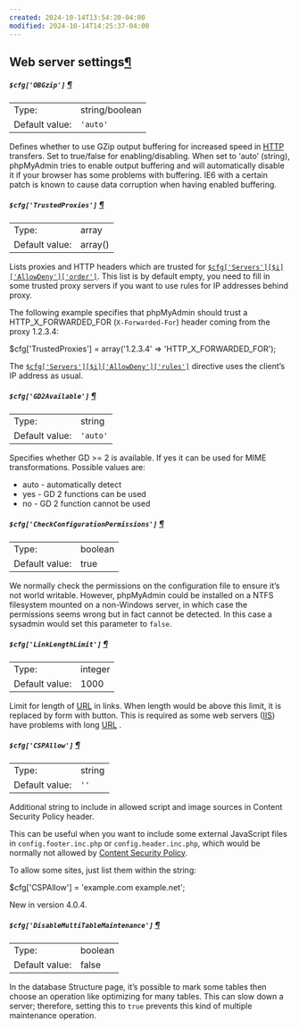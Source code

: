 ```yaml
---
created: 2024-10-14T13:54:20-04:00
modified: 2024-10-14T14:25:37-04:00
---
```


## Web server settings[¶](https://docs.phpmyadmin.net/en/latest/config.html#web-server-settings "Permalink to this headline")

##### `$cfg['OBGzip']` [¶](https://docs.phpmyadmin.net/en/latest/config.html#cfg_OBGzip "Permalink to this definition")

|                |                |
| -------------- | -------------- |
| Type:          | string/boolean |
| Default value: | `'auto'`       |

Defines whether to use GZip output buffering for increased speed in [HTTP](https://docs.phpmyadmin.net/en/latest/glossary.html#term-http) transfers. Set to true/false for enabling/disabling. When set to ‘auto’ (string), phpMyAdmin tries to enable output buffering and will automatically disable it if your browser has some problems with buffering. IE6 with a certain patch is known to cause data corruption when having enabled buffering.

##### `$cfg['TrustedProxies']` [¶](https://docs.phpmyadmin.net/en/latest/config.html#cfg_TrustedProxies "Permalink to this definition")

|                |         |
| -------------- | ------- |
| Type:          | array   |
| Default value: | array() |

Lists proxies and HTTP headers which are trusted for [`$cfg['Servers'][$i]['AllowDeny']['order']`](https://docs.phpmyadmin.net/en/latest/config.html#cfg_Servers_AllowDeny_order). This list is by default empty, you need to fill in some trusted proxy servers if you want to use rules for IP addresses behind proxy.

The following example specifies that phpMyAdmin should trust a HTTP_X_FORWARDED_FOR (`X-Forwarded-For`) header coming from the proxy 1.2.3.4:

$cfg['TrustedProxies'] = array('1.2.3.4' => 'HTTP_X_FORWARDED_FOR');

The [`$cfg['Servers'][$i]['AllowDeny']['rules']`](https://docs.phpmyadmin.net/en/latest/config.html#cfg_Servers_AllowDeny_rules) directive uses the client’s IP address as usual.

##### `$cfg['GD2Available']` [¶](https://docs.phpmyadmin.net/en/latest/config.html#cfg_GD2Available "Permalink to this definition")

|                |          |
| -------------- | -------- |
| Type:          | string   |
| Default value: | `'auto'` |

Specifies whether GD >= 2 is available. If yes it can be used for MIME transformations. Possible values are:

- auto - automatically detect
- yes - GD 2 functions can be used
- no - GD 2 function cannot be used

##### `$cfg['CheckConfigurationPermissions']` [¶](https://docs.phpmyadmin.net/en/latest/config.html#cfg_CheckConfigurationPermissions "Permalink to this definition")

|                |         |
| -------------- | ------- |
| Type:          | boolean |
| Default value: | true    |

We normally check the permissions on the configuration file to ensure it’s not world writable. However, phpMyAdmin could be installed on a NTFS filesystem mounted on a non-Windows server, in which case the permissions seems wrong but in fact cannot be detected. In this case a sysadmin would set this parameter to `false`.

##### `$cfg['LinkLengthLimit']` [¶](https://docs.phpmyadmin.net/en/latest/config.html#cfg_LinkLengthLimit "Permalink to this definition")

|                |         |
| -------------- | ------- |
| Type:          | integer |
| Default value: | 1000    |

Limit for length of [URL](https://docs.phpmyadmin.net/en/latest/glossary.html#term-url) in links. When length would be above this limit, it is replaced by form with button. This is required as some web servers ([IIS](https://docs.phpmyadmin.net/en/latest/glossary.html#term-iis)) have problems with long [URL](https://docs.phpmyadmin.net/en/latest/glossary.html#term-url) .

##### `$cfg['CSPAllow']` [¶](https://docs.phpmyadmin.net/en/latest/config.html#cfg_CSPAllow "Permalink to this definition")

|                |        |
| -------------- | ------ |
| Type:          | string |
| Default value: | `''`   |

Additional string to include in allowed script and image sources in Content Security Policy header.

This can be useful when you want to include some external JavaScript files in `config.footer.inc.php` or `config.header.inc.php`, which would be normally not allowed by [Content Security Policy](https://docs.phpmyadmin.net/en/latest/glossary.html#term-content-security-policy).

To allow some sites, just list them within the string:

$cfg['CSPAllow'] = 'example.com example.net';

New in version 4.0.4.

##### `$cfg['DisableMultiTableMaintenance']` [¶](https://docs.phpmyadmin.net/en/latest/config.html#cfg_DisableMultiTableMaintenance "Permalink to this definition")

|                |         |
| -------------- | ------- |
| Type:          | boolean |
| Default value: | false   |

In the database Structure page, it’s possible to mark some tables then choose an operation like optimizing for many tables. This can slow down a server; therefore, setting this to `true` prevents this kind of multiple maintenance operation.
